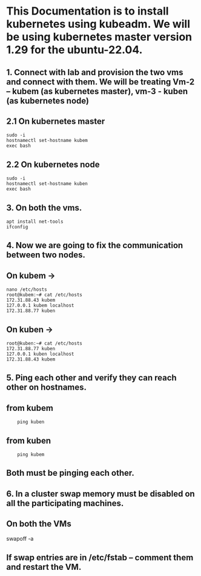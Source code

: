 # This Documentation is to install kubernetes using kubeadm. We will be using kubernetes master version 1.29 for the ubuntu-22.04.

## 1. Connect with lab and provision the two vms and connect with them. We will be treating Vm-2 – kubem (as kubernetes master), vm-3 - kuben (as kubernetes node)

## 2.1 On kubernetes master

    sudo -i
    hostnamectl set-hostname kubem
    exec bash

## 2.2 On kubernetes node

    sudo -i
    hostnamectl set-hostname kuben
    exec bash

## 3. On both the vms.

    apt install net-tools
    ifconfig

## 4. Now we are going to fix the communication between two nodes.

## On kubem →

    nano /etc/hosts
    root@kubem:~# cat /etc/hosts
    172.31.88.43 kubem
    127.0.0.1 kubem localhost
    172.31.88.77 kuben

## On kuben →

    root@kuben:~# cat /etc/hosts
    172.31.88.77 kuben
    127.0.0.1 kuben localhost
    172.31.88.43 kubem

## 5. Ping each other and verify they can reach other on hostnames.

## from kubem

        ping kuben

## from kuben

        ping kubem

## Both must be pinging each other.

## 6. In a cluster swap memory must be disabled on all the participating machines.

## On both the VMs

swapoff -a

## If swap entries are in /etc/fstab – comment them and restart the VM.

